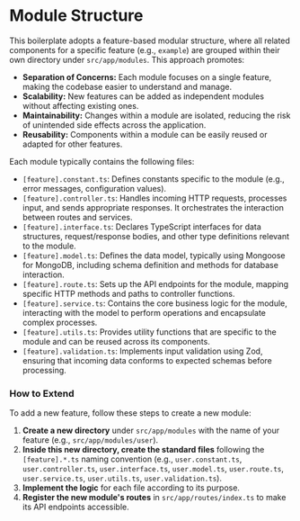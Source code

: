 # Module Structure

This boilerplate adopts a feature-based modular structure, where all related components for a specific feature (e.g., `example`) are grouped within their own directory under `src/app/modules`. This approach promotes:

- **Separation of Concerns:** Each module focuses on a single feature, making the codebase easier to understand and manage.
- **Scalability:** New features can be added as independent modules without affecting existing ones.
- **Maintainability:** Changes within a module are isolated, reducing the risk of unintended side effects across the application.
- **Reusability:** Components within a module can be easily reused or adapted for other features.

Each module typically contains the following files:

- `[feature].constant.ts`: Defines constants specific to the module (e.g., error messages, configuration values).
- `[feature].controller.ts`: Handles incoming HTTP requests, processes input, and sends appropriate responses. It orchestrates the interaction between routes and services.
- `[feature].interface.ts`: Declares TypeScript interfaces for data structures, request/response bodies, and other type definitions relevant to the module.
- `[feature].model.ts`: Defines the data model, typically using Mongoose for MongoDB, including schema definition and methods for database interaction.
- `[feature].route.ts`: Sets up the API endpoints for the module, mapping specific HTTP methods and paths to controller functions.
- `[feature].service.ts`: Contains the core business logic for the module, interacting with the model to perform operations and encapsulate complex processes.
- `[feature].utils.ts`: Provides utility functions that are specific to the module and can be reused across its components.
- `[feature].validation.ts`: Implements input validation using Zod, ensuring that incoming data conforms to expected schemas before processing.

### How to Extend

To add a new feature, follow these steps to create a new module:

1.  **Create a new directory** under `src/app/modules` with the name of your feature (e.g., `src/app/modules/user`).
2.  **Inside this new directory, create the standard files** following the `[feature].*.ts` naming convention (e.g., `user.constant.ts`, `user.controller.ts`, `user.interface.ts`, `user.model.ts`, `user.route.ts`, `user.service.ts`, `user.utils.ts`, `user.validation.ts`).
3.  **Implement the logic** for each file according to its purpose.
4.  **Register the new module's routes** in `src/app/routes/index.ts` to make its API endpoints accessible.
